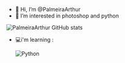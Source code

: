 - 👋 Hi, I’m @PalmeiraArthur
- 👀 I’m interested in photoshop and python

![PalmeiraArthur GitHub stats](https://github-readme-stats.vercel.app/api?username=PalmeiraArthur&show_icons=true&theme=midnight-purple)

- 💻i'm learning : <div style="display: inline_block">
  <img align="center" alt="Python" src="https://img.shields.io/badge/Python-3776AB?style=for-the-badge&logo=python&logoColor=white" />


  </div>
